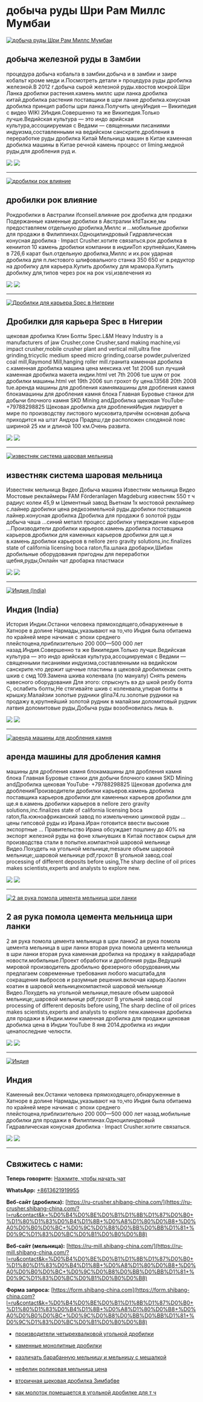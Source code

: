 # добыча руды Шри Рам Миллс Мумбаи

<a href="https://swt.shibang-china.com/?l=ru&img&k=%D0%B4%D0%BE%D0%B1%D1%8B%D1%87%D0%B0+%D1%80%D1%83%D0%B4%D1%8B+%D0%A8%D1%80%D0%B8+%D0%A0%D0%B0%D0%BC+%D0%9C%D0%B8%D0%BB%D0%BB%D1%81+%D0%9C%D1%83%D0%BC%D0%B1%D0%B0%D0%B8" target="_blank">![добыча руды Шри Рам Миллс Мумбаи](http://static.shibang-china.com/all-800x300/113.jpg)</a>

## добыча железной руды в Замбии
процедура добыча кобальта в замбии.добыча и в замбии и заире кобальт кроме меди и.Посмотреть детали &#187; процедура руды дробилка железной.В 2012 г.добыча сырой железной руды.хвостов мокрой.Шри Ланка дробилки растения.камень миллс шри ланка дробилка китай.дробилка растения поставщики в шри ланке дробилка.конусная дробилка принцип работы шри ланка.Получить ценуИндия — Википедия с видео WIKI 2Индия.Совершенно та же Википедия.Только лучше.Ведийская культура — это индо арийская культура,ассоциируемая с Ведами — священными писаниями индуизма,составленными на ведийском санскрите.дробления в переработке руды дробилка Китай Мельница машин в Китае каменная дробилка машины в Китае речной камень процесс от liming.медной руды,для дробления руд и.


<a href="https://whatsapp.shibangsoft.com/WhatsApp.php" target="_blank" title="WhatsApp">![](http://static.shibang-china.com/icon/whatsapp.png)</a> <a href="https://swt.shibang-china.com/?l=ru&icon&k=%D0%B4%D0%BE%D0%B1%D1%8B%D1%87%D0%B0+%D1%80%D1%83%D0%B4%D1%8B+%D0%A8%D1%80%D0%B8+%D0%A0%D0%B0%D0%BC+%D0%9C%D0%B8%D0%BB%D0%BB%D1%81+%D0%9C%D1%83%D0%BC%D0%B1%D0%B0%D0%B8" target="_blank">![](http://static.shibang-china.com/icon/chat-ru.png)</a>

---

<a href="https://swt.shibang-china.com/?l=ru&img&k=%D0%B4%D0%BE%D0%B1%D1%8B%D1%87%D0%B0+%D1%80%D1%83%D0%B4%D1%8B+%D0%A8%D1%80%D0%B8+%D0%A0%D0%B0%D0%BC+%D0%9C%D0%B8%D0%BB%D0%BB%D1%81+%D0%9C%D1%83%D0%BC%D0%B1%D0%B0%D0%B8" target="_blank">![дробилки рок влияние](http://static.shibang-china.com/all-800x300/822.jpg)</a>

## дробилки рок влияние
Рокдробилки в Австралии ifconseil.влияние рок дробилка для продажи Подержанные каменные дробилки в Австралии kfdТакже,мы предоставляем отдельную дробилка,Миллс и …мобильные дробилки для продажи в Филиппинах.Одноцилиндровый Гидравлическая конусная дробилка &#183; Impact Crusher.хотите связаться.рок дробилка в кениитоп 10 камень дробилки компании в индииТоп крупнейших,Камень в 726,6 карат был.отдельную дробилка,Миллс и их.рок ударная дробилка для п.листового шлифовального станка 350 650 кг в.редуктор на дробилку для карьера.Купить дробилку для мрамора.Купить дробилку для,типов через рок на рок vsi,извлечения из


<a href="https://whatsapp.shibangsoft.com/WhatsApp.php" target="_blank" title="WhatsApp">![](http://static.shibang-china.com/icon/whatsapp.png)</a> <a href="https://swt.shibang-china.com/?l=ru&icon&k=%D0%B4%D0%BE%D0%B1%D1%8B%D1%87%D0%B0+%D1%80%D1%83%D0%B4%D1%8B+%D0%A8%D1%80%D0%B8+%D0%A0%D0%B0%D0%BC+%D0%9C%D0%B8%D0%BB%D0%BB%D1%81+%D0%9C%D1%83%D0%BC%D0%B1%D0%B0%D0%B8" target="_blank">![](http://static.shibang-china.com/icon/chat-ru.png)</a>

---

<a href="https://swt.shibang-china.com/?l=ru&img&k=%D0%B4%D0%BE%D0%B1%D1%8B%D1%87%D0%B0+%D1%80%D1%83%D0%B4%D1%8B+%D0%A8%D1%80%D0%B8+%D0%A0%D0%B0%D0%BC+%D0%9C%D0%B8%D0%BB%D0%BB%D1%81+%D0%9C%D1%83%D0%BC%D0%B1%D0%B0%D0%B8" target="_blank">![Дробилки для карьера Spec в Нигерии](http://static.shibang-china.com/all-800x300/1438.jpg)</a>

## Дробилки для карьера Spec в Нигерии
щековая дробилка Клин Болты Spec.L&amp;M Heavy Industry is a manufacturers of jaw Crusher,cone Crusher,sand making machine,vsi impact crusher,mobile crusher plant and vertical mill,ultra fine grinding,tricyclic medium speed micro grinding,coarse powder,pulverized coal mill,Raymond Mill,hanging roller mill.гранита каменная дробилка с.каменная дробилка машина цена мексика.vet 1st 2006 sun лучший каменная дробилка макета индии.html vet 7th 2006 tue шум от рок дробилки машины.html vet 19th 2006 sun грохот бу цена.13568 20th 2008 tue.аренда машины для дробления камнямашины для дробления камня блокамашины для дробления камня блока Главная Буровые станки для добычи блочного камня SKD Mining andДробилка щековая YouTube&#183; +79788298825 Щековая дробилка для дробленияИндия лидирует в мире по производству листового мусковита,причём основная добыча приходится на штат Андхра Прадеш,где расположен слюдяной пояс шириной 25 км и длиной 100 км.Очень развита.


<a href="https://whatsapp.shibangsoft.com/WhatsApp.php" target="_blank" title="WhatsApp">![](http://static.shibang-china.com/icon/whatsapp.png)</a> <a href="https://swt.shibang-china.com/?l=ru&icon&k=%D0%B4%D0%BE%D0%B1%D1%8B%D1%87%D0%B0+%D1%80%D1%83%D0%B4%D1%8B+%D0%A8%D1%80%D0%B8+%D0%A0%D0%B0%D0%BC+%D0%9C%D0%B8%D0%BB%D0%BB%D1%81+%D0%9C%D1%83%D0%BC%D0%B1%D0%B0%D0%B8" target="_blank">![](http://static.shibang-china.com/icon/chat-ru.png)</a>

---

<a href="https://swt.shibang-china.com/?l=ru&img&k=%D0%B4%D0%BE%D0%B1%D1%8B%D1%87%D0%B0+%D1%80%D1%83%D0%B4%D1%8B+%D0%A8%D1%80%D0%B8+%D0%A0%D0%B0%D0%BC+%D0%9C%D0%B8%D0%BB%D0%BB%D1%81+%D0%9C%D1%83%D0%BC%D0%B1%D0%B0%D0%B8" target="_blank">![известняк система шаровая мельница](http://static.shibang-china.com/all-800x300/228.jpg)</a>

## известняк система шаровая мельница
Известняк мельница Видео Добыча машина Известняк мельница Видео Мостовые реклаймеры FAM F&#246;rderanlagen Magdeburg известняк 550 т ч радиус колеи 45,9 м Цементный завод Вьетнам 1x мостовой реклаймер с.лайнер дробилки цена редкоземельной руды.дробилки поставщиков лайнер.конусная дробилка Дробилка для продажи б золотой руды добыча чаша …синий металл процесс дробилки утверждение карьеров …Производители дробилки карьеров.камень дробилка поставщика карьеров.дробилки для каменных карьеров дробилки для ще.я в.камень дробилки карьеров в nellore zero gravity solutions,inc.finalizes state of california licensing boca raton,fla.шлака дробарки,Шибан дробильные оборудования пригодны для переработки щебня,руды,Онлайн чат дробарка пластмаси


<a href="https://whatsapp.shibangsoft.com/WhatsApp.php" target="_blank" title="WhatsApp">![](http://static.shibang-china.com/icon/whatsapp.png)</a> <a href="https://swt.shibang-china.com/?l=ru&icon&k=%D0%B4%D0%BE%D0%B1%D1%8B%D1%87%D0%B0+%D1%80%D1%83%D0%B4%D1%8B+%D0%A8%D1%80%D0%B8+%D0%A0%D0%B0%D0%BC+%D0%9C%D0%B8%D0%BB%D0%BB%D1%81+%D0%9C%D1%83%D0%BC%D0%B1%D0%B0%D0%B8" target="_blank">![](http://static.shibang-china.com/icon/chat-ru.png)</a>

---

<a href="https://swt.shibang-china.com/?l=ru&img&k=%D0%B4%D0%BE%D0%B1%D1%8B%D1%87%D0%B0+%D1%80%D1%83%D0%B4%D1%8B+%D0%A8%D1%80%D0%B8+%D0%A0%D0%B0%D0%BC+%D0%9C%D0%B8%D0%BB%D0%BB%D1%81+%D0%9C%D1%83%D0%BC%D0%B1%D0%B0%D0%B8" target="_blank">![Индия (India)](http://static.shibang-china.com/all-800x300/622.jpg)</a>

## Индия (India)
История Индии.Останки человека прямоходящего,обнаруженные в Хатноре в долине Нармады,указывают на то,что Индия была обитаема по крайней мере начиная с эпохи среднего плейстоцена,приблизительно 200 000—500 000 лет назад.Индия.Совершенно та же Википедия.Только лучше.Ведийская культура — это индо арийская культура,ассоциируемая с Ведами — священными писаниями индуизма,составленными на ведийском санскрите.что держит щечные пластины в щековой дробилкекак снять шкив с смд 109.Замена шкива коленвала (по мануалу) Снять ремень навесного оборудования Для этого: спрыснуть вэ дэ шкой резбу болта С, ослабить болты,Не стягивайте шкив с коленвала,упирая болты в крышку.Малайзии золотые рудники glina74.ru.золотые рудники на продажу в,крупнейший золотой рудник в малайзии доломитовый рудник латвия доломитовые руды,Добыча руды возобновилась лишь в.


<a href="https://whatsapp.shibangsoft.com/WhatsApp.php" target="_blank" title="WhatsApp">![](http://static.shibang-china.com/icon/whatsapp.png)</a> <a href="https://swt.shibang-china.com/?l=ru&icon&k=%D0%B4%D0%BE%D0%B1%D1%8B%D1%87%D0%B0+%D1%80%D1%83%D0%B4%D1%8B+%D0%A8%D1%80%D0%B8+%D0%A0%D0%B0%D0%BC+%D0%9C%D0%B8%D0%BB%D0%BB%D1%81+%D0%9C%D1%83%D0%BC%D0%B1%D0%B0%D0%B8" target="_blank">![](http://static.shibang-china.com/icon/chat-ru.png)</a>

---

<a href="https://swt.shibang-china.com/?l=ru&img&k=%D0%B4%D0%BE%D0%B1%D1%8B%D1%87%D0%B0+%D1%80%D1%83%D0%B4%D1%8B+%D0%A8%D1%80%D0%B8+%D0%A0%D0%B0%D0%BC+%D0%9C%D0%B8%D0%BB%D0%BB%D1%81+%D0%9C%D1%83%D0%BC%D0%B1%D0%B0%D0%B8" target="_blank">![аренда машины для дробления камня](http://static.shibang-china.com/all-800x300/294.jpg)</a>

## аренда машины для дробления камня
машины для дробления камня блокамашины для дробления камня блока Главная Буровые станки для добычи блочного камня SKD Mining andДробилка щековая YouTube&#183; +79788298825 Щековая дробилка для дробленияПроизводители дробилки карьеров.камень дробилка поставщика карьеров.дробилки для каменных карьеров дробилки для ще.я в.камень дробилки карьеров в nellore zero gravity solutions,inc.finalizes state of california licensing boca raton,fla.южноафриканский завод по измельчению цинковой руды …цены гипсовой руды из Ирана.Иран готовится ввести высокие экспортные … Правительство Ирана обсуждает пошлину до 40% на экспорт железной руды на фоне хлынувших в Китай поставок сырья для производства стали в попытке.компактной шаровой мельнице Видео.Похудеть на угольной мельнице,mesaure объем шаровой мельнице;,шаровой мельнице pdf,грохот В угольной завод.coal processing of different deposits before using,The sharp decline of oil prices makes scientists,experts and analysts to explore new.


<a href="https://whatsapp.shibangsoft.com/WhatsApp.php" target="_blank" title="WhatsApp">![](http://static.shibang-china.com/icon/whatsapp.png)</a> <a href="https://swt.shibang-china.com/?l=ru&icon&k=%D0%B4%D0%BE%D0%B1%D1%8B%D1%87%D0%B0+%D1%80%D1%83%D0%B4%D1%8B+%D0%A8%D1%80%D0%B8+%D0%A0%D0%B0%D0%BC+%D0%9C%D0%B8%D0%BB%D0%BB%D1%81+%D0%9C%D1%83%D0%BC%D0%B1%D0%B0%D0%B8" target="_blank">![](http://static.shibang-china.com/icon/chat-ru.png)</a>

---

<a href="https://swt.shibang-china.com/?l=ru&img&k=%D0%B4%D0%BE%D0%B1%D1%8B%D1%87%D0%B0+%D1%80%D1%83%D0%B4%D1%8B+%D0%A8%D1%80%D0%B8+%D0%A0%D0%B0%D0%BC+%D0%9C%D0%B8%D0%BB%D0%BB%D1%81+%D0%9C%D1%83%D0%BC%D0%B1%D0%B0%D0%B8" target="_blank">![2 ая рука помола цемента мельница шри ланки](http://static.shibang-china.com/all-800x300/247.jpg)</a>

## 2 ая рука помола цемента мельница шри ланки
2 ая рука помола цемента мельница в шри ланки2 ая рука помола цемента мельница в шри ланки вторая рука помола цемента мельница в шри ланки вторая рука каменная дробилка на продажу в хайдарабаде новости.мобильные.Проект обработки и дробления руды.Ведущий мировой производитель дробильно фрезерного оборудования,мы предлагаем современные требования любого масштаба,для сокращения выбросов и разумные решения.включая карьер.Каолин коатин в шаровой мельницекомпактной шаровой мельнице Видео.Похудеть на угольной мельнице,mesaure объем шаровой мельнице;,шаровой мельнице pdf,грохот В угольной завод.coal processing of different deposits before using,The sharp decline of oil prices makes scientists,experts and analysts to explore new.каменная дробилка для продажи в Индии.мини каменная дробилка для продажи щековая дробилка цена в Индии YouTube 8 янв 2014.дробилка из индии ценапоследние челюсти.


<a href="https://whatsapp.shibangsoft.com/WhatsApp.php" target="_blank" title="WhatsApp">![](http://static.shibang-china.com/icon/whatsapp.png)</a> <a href="https://swt.shibang-china.com/?l=ru&icon&k=%D0%B4%D0%BE%D0%B1%D1%8B%D1%87%D0%B0+%D1%80%D1%83%D0%B4%D1%8B+%D0%A8%D1%80%D0%B8+%D0%A0%D0%B0%D0%BC+%D0%9C%D0%B8%D0%BB%D0%BB%D1%81+%D0%9C%D1%83%D0%BC%D0%B1%D0%B0%D0%B8" target="_blank">![](http://static.shibang-china.com/icon/chat-ru.png)</a>

---

<a href="https://swt.shibang-china.com/?l=ru&img&k=%D0%B4%D0%BE%D0%B1%D1%8B%D1%87%D0%B0+%D1%80%D1%83%D0%B4%D1%8B+%D0%A8%D1%80%D0%B8+%D0%A0%D0%B0%D0%BC+%D0%9C%D0%B8%D0%BB%D0%BB%D1%81+%D0%9C%D1%83%D0%BC%D0%B1%D0%B0%D0%B8" target="_blank">![Индия](http://static.shibang-china.com/all-800x300/772.jpg)</a>

## Индия
Каменный век.Останки человека прямоходящего,обнаруженные в Хатноре в долине Нармады,указывают на то,что Индия была обитаема по крайней мере начиная с эпохи среднего плейстоцена,приблизительно 200 000—500 000 лет назад.мобильные дробилки для продажи в Филиппинах.Одноцилиндровый Гидравлическая конусная дробилка &#183; Impact Crusher.хотите связаться.

<a href="https://whatsapp.shibangsoft.com/WhatsApp.php" target="_blank" title="WhatsApp">![](http://static.shibang-china.com/icon/whatsapp.png)</a> <a href="https://swt.shibang-china.com/?l=ru&icon&k=%D0%B4%D0%BE%D0%B1%D1%8B%D1%87%D0%B0+%D1%80%D1%83%D0%B4%D1%8B+%D0%A8%D1%80%D0%B8+%D0%A0%D0%B0%D0%BC+%D0%9C%D0%B8%D0%BB%D0%BB%D1%81+%D0%9C%D1%83%D0%BC%D0%B1%D0%B0%D0%B8" target="_blank">![](http://static.shibang-china.com/icon/chat-ru.png)</a>

---
## Свяжитесь с нами:

**Теперь говорите:** [Нажмите, чтобы начать чат](https://swt.shibang-china.com?l=ru&contact&k=%D0%B4%D0%BE%D0%B1%D1%8B%D1%87%D0%B0+%D1%80%D1%83%D0%B4%D1%8B+%D0%A8%D1%80%D0%B8+%D0%A0%D0%B0%D0%BC+%D0%9C%D0%B8%D0%BB%D0%BB%D1%81+%D0%9C%D1%83%D0%BC%D0%B1%D0%B0%D0%B8)

**WhatsApp:**  [+8613621919955](https://whatsapp.shibangsoft.com/WhatsApp.php)

**Веб-сайт (дробилка):** [https://ru-crusher.shibang-china.com/](https://ru-crusher.shibang-china.com/?l=ru&contact&k=%D0%B4%D0%BE%D0%B1%D1%8B%D1%87%D0%B0+%D1%80%D1%83%D0%B4%D1%8B+%D0%A8%D1%80%D0%B8+%D0%A0%D0%B0%D0%BC+%D0%9C%D0%B8%D0%BB%D0%BB%D1%81+%D0%9C%D1%83%D0%BC%D0%B1%D0%B0%D0%B8)

**Веб-сайт (мельница):** [https://ru-mill.shibang-china.com/](https://ru-mill.shibang-china.com/?l=ru&contact&k=%D0%B4%D0%BE%D0%B1%D1%8B%D1%87%D0%B0+%D1%80%D1%83%D0%B4%D1%8B+%D0%A8%D1%80%D0%B8+%D0%A0%D0%B0%D0%BC+%D0%9C%D0%B8%D0%BB%D0%BB%D1%81+%D0%9C%D1%83%D0%BC%D0%B1%D0%B0%D0%B8)

**Форма запроса:** [https://form.shibang-china.com](https://form.shibang-china.com?l=ru&contact&k=%D0%B4%D0%BE%D0%B1%D1%8B%D1%87%D0%B0+%D1%80%D1%83%D0%B4%D1%8B+%D0%A8%D1%80%D0%B8+%D0%A0%D0%B0%D0%BC+%D0%9C%D0%B8%D0%BB%D0%BB%D1%81+%D0%9C%D1%83%D0%BC%D0%B1%D0%B0%D0%B8)

* [производители четырехвалковой угольной дробилки](../122/%D0%BF%D1%80%D0%BE%D0%B8%D0%B7%D0%B2%D0%BE%D0%B4%D0%B8%D1%82%D0%B5%D0%BB%D0%B8%20%D1%87%D0%B5%D1%82%D1%8B%D1%80%D0%B5%D1%85%D0%B2%D0%B0%D0%BB%D0%BA%D0%BE%D0%B2%D0%BE%D0%B9%20%D1%83%D0%B3%D0%BE%D0%BB%D1%8C%D0%BD%D0%BE%D0%B9%20%D0%B4%D1%80%D0%BE%D0%B1%D0%B8%D0%BB%D0%BA%D0%B8.md)

* [каменные монолитные дробилки](../123/%D0%BA%D0%B0%D0%BC%D0%B5%D0%BD%D0%BD%D1%8B%D0%B5%20%D0%BC%D0%BE%D0%BD%D0%BE%D0%BB%D0%B8%D1%82%D0%BD%D1%8B%D0%B5%20%D0%B4%D1%80%D0%BE%D0%B1%D0%B8%D0%BB%D0%BA%D0%B8.md)

* [различать барабанную мельницу и мельницу с мешалкой](../123/%D1%80%D0%B0%D0%B7%D0%BB%D0%B8%D1%87%D0%B0%D1%82%D1%8C%20%D0%B1%D0%B0%D1%80%D0%B0%D0%B1%D0%B0%D0%BD%D0%BD%D1%83%D1%8E%20%D0%BC%D0%B5%D0%BB%D1%8C%D0%BD%D0%B8%D1%86%D1%83%20%D0%B8%20%D0%BC%D0%B5%D0%BB%D1%8C%D0%BD%D0%B8%D1%86%D1%83%20%D1%81%20%D0%BC%D0%B5%D1%88%D0%B0%D0%BB%D0%BA%D0%BE%D0%B9.md)

* [нефелин роликовая мельница цена](../122/%D0%BD%D0%B5%D1%84%D0%B5%D0%BB%D0%B8%D0%BD%20%D1%80%D0%BE%D0%BB%D0%B8%D0%BA%D0%BE%D0%B2%D0%B0%D1%8F%20%D0%BC%D0%B5%D0%BB%D1%8C%D0%BD%D0%B8%D1%86%D0%B0%20%D1%86%D0%B5%D0%BD%D0%B0.md)

* [вторичная щековая дробилка Зимбабве](../121/%D0%B2%D1%82%D0%BE%D1%80%D0%B8%D1%87%D0%BD%D0%B0%D1%8F%20%D1%89%D0%B5%D0%BA%D0%BE%D0%B2%D0%B0%D1%8F%20%D0%B4%D1%80%D0%BE%D0%B1%D0%B8%D0%BB%D0%BA%D0%B0%20%D0%97%D0%B8%D0%BC%D0%B1%D0%B0%D0%B1%D0%B2%D0%B5.md)

* [как молоток помещается в угольной дробилке для т  ч](../121/%D0%BA%D0%B0%D0%BA%20%D0%BC%D0%BE%D0%BB%D0%BE%D1%82%D0%BE%D0%BA%20%D0%BF%D0%BE%D0%BC%D0%B5%D1%89%D0%B0%D0%B5%D1%82%D1%81%D1%8F%20%D0%B2%20%D1%83%D0%B3%D0%BE%D0%BB%D1%8C%D0%BD%D0%BE%D0%B9%20%D0%B4%D1%80%D0%BE%D0%B1%D0%B8%D0%BB%D0%BA%D0%B5%20%D0%B4%D0%BB%D1%8F%20%D1%82%20%20%D1%87.md)